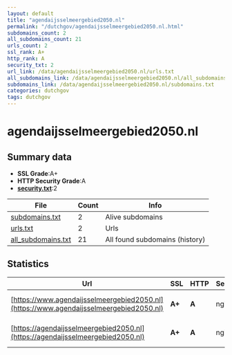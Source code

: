 ```yaml
---
layout: default
title: "agendaijsselmeergebied2050.nl"
permalink: "/dutchgov/agendaijsselmeergebied2050.nl.html"
subdomains_count: 2
all_subdomains_count: 21
urls_count: 2
ssl_rank: A+
http_rank: A
security_txt: 2
url_link: /data/agendaijsselmeergebied2050.nl/urls.txt
all_subdomains_link: /data/agendaijsselmeergebied2050.nl/all_subdomains.txt
subdomains_link: /data/agendaijsselmeergebied2050.nl/subdomains.txt
categories: dutchgov
tags: dutchgov
---
```



# agendaijsselmeergebied2050.nl
## Summary data


 - **SSL Grade**:A+
 - **HTTP Security Grade**:A
 - **[security.txt](https://www.digitaleoverheid.nl/nieuws/standaard-security-txt-nu-verplicht-voor-overheid/)**:2


| File       | Count | Info |
|------------|-------|------|
|[subdomains.txt](/DutchGovScope/data/agendaijsselmeergebied2050.nl/subdomains.txt)|2|Alive subdomains|
|[urls.txt](/DutchGovScope/data/agendaijsselmeergebied2050.nl/urls.txt)|2|Urls|
|[all_subdomains.txt](/DutchGovScope/data/agendaijsselmeergebied2050.nl/all_subdomains.txt)|21|All found subdomains (history)|


## Statistics


| Url | SSL | HTTP | Server | Cookie | HSTS | CORS | CTO | CSP | XFO | XXP | RP |FP| Tech |Title |
|--------|-------|-------|------|------|------|------|------|------|------|------|------|------|------|------|
|[https://www.agendaijsselmeergebied2050.nl](https://www.agendaijsselmeergebied2050.nl)| **A+**| **A**|nginx| |:white_check_mark: | | |:warning: | :white_check_mark: | :white_check_mark: | :white_check_mark: | |Bloomreach HSTS Nginx|Home | Agenda IJ...|
|[https://agendaijsselmeergebied2050.nl](https://agendaijsselmeergebied2050.nl)| **A+**| **A**|nginx| |:white_check_mark: | | |:warning: | :white_check_mark: | :white_check_mark: | :white_check_mark: | |HSTS Nginx|301 Moved Perman...|

